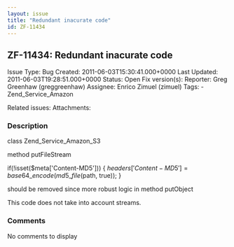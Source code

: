 ```yaml
---
layout: issue
title: "Redundant inacurate code"
id: ZF-11434
---
```


ZF-11434: Redundant inacurate code
----------------------------------

 Issue Type: Bug Created: 2011-06-03T15:30:41.000+0000 Last Updated: 2011-06-03T19:28:51.000+0000 Status: Open Fix version(s): 
 Reporter:  Greg Greenhaw (greggreenhaw)  Assignee:  Enrico Zimuel (zimuel)  Tags: - Zend\_Service\_Amazon
 
 Related issues: 
 Attachments: 
### Description

class Zend\_Service\_Amazon\_S3

method putFileStream

if(!isset($meta['Content-MD5'])) { $headers['Content-MD5'] = base64\_encode(md5\_file($path, true)); }

should be removed since more robust logic in method putObject

This code does not take into account streams.

 

 

### Comments

No comments to display